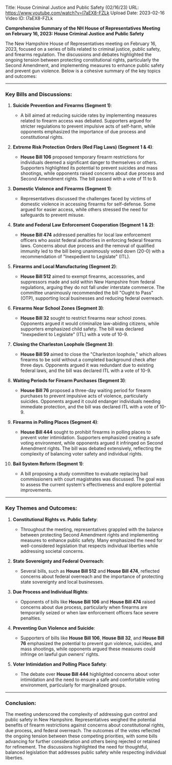 Title: House Criminal Justice and Public Safety (02/16/23)
URL: https://www.youtube.com/watch?v=I7aEX8-FZLk
Upload Date: 2023-02-16
Video ID: I7aEX8-FZLk

**Comprehensive Summary of the NH House of Representatives Meeting on February 16, 2023: House Criminal Justice and Public Safety**

The New Hampshire House of Representatives meeting on February 16, 2023, focused on a series of bills related to criminal justice, public safety, and firearms regulation. The discussions and debates highlighted the ongoing tension between protecting constitutional rights, particularly the Second Amendment, and implementing measures to enhance public safety and prevent gun violence. Below is a cohesive summary of the key topics and outcomes:

---

### **Key Bills and Discussions:**

1. **Suicide Prevention and Firearms (Segment 1)**:
   - A bill aimed at reducing suicide rates by implementing measures related to firearm access was debated. Supporters argued for stricter regulations to prevent impulsive acts of self-harm, while opponents emphasized the importance of due process and constitutional rights.

2. **Extreme Risk Protection Orders (Red Flag Laws) (Segment 1 & 4)**:
   - **House Bill 106** proposed temporary firearm restrictions for individuals deemed a significant danger to themselves or others. Supporters highlighted its potential to prevent suicides and mass shootings, while opponents raised concerns about due process and Second Amendment rights. The bill passed with a vote of 11 to 9.

3. **Domestic Violence and Firearms (Segment 1)**:
   - Representatives discussed the challenges faced by victims of domestic violence in accessing firearms for self-defense. Some argued for easier access, while others stressed the need for safeguards to prevent misuse.

4. **State and Federal Law Enforcement Cooperation (Segment 1 & 2)**:
   - **House Bill 474** addressed penalties for local law enforcement officers who assist federal authorities in enforcing federal firearms laws. Concerns about due process and the removal of qualified immunity led to the bill being unanimously voted down (20-0) with a recommendation of "Inexpedient to Legislate" (ITL).

5. **Firearms and Local Manufacturing (Segment 2)**:
   - **House Bill 512** aimed to exempt firearms, accessories, and suppressors made and sold within New Hampshire from federal regulations, arguing they do not fall under interstate commerce. The committee unanimously recommended the bill "Ought to Pass" (OTP), supporting local businesses and reducing federal overreach.

6. **Firearms Near School Zones (Segment 3)**:
   - **House Bill 32** sought to restrict firearms near school zones. Opponents argued it would criminalize law-abiding citizens, while supporters emphasized child safety. The bill was declared "Inexpedient to Legislate" (ITL) with a vote of 10-9.

7. **Closing the Charleston Loophole (Segment 3)**:
   - **House Bill 59** aimed to close the "Charleston loophole," which allows firearms to be sold without a completed background check after three days. Opponents argued it was redundant due to existing federal laws, and the bill was declared ITL with a vote of 10-9.

8. **Waiting Periods for Firearm Purchases (Segment 3)**:
   - **House Bill 76** proposed a three-day waiting period for firearm purchases to prevent impulsive acts of violence, particularly suicides. Opponents argued it could endanger individuals needing immediate protection, and the bill was declared ITL with a vote of 10-9.

9. **Firearms in Polling Places (Segment 4)**:
   - **House Bill 444** sought to prohibit firearms in polling places to prevent voter intimidation. Supporters emphasized creating a safe voting environment, while opponents argued it infringed on Second Amendment rights. The bill was debated extensively, reflecting the complexity of balancing voter safety and individual rights.

10. **Bail System Reform (Segment 1)**:
    - A bill proposing a study committee to evaluate replacing bail commissioners with court magistrates was discussed. The goal was to assess the current system's effectiveness and explore potential improvements.

---

### **Key Themes and Outcomes:**

1. **Constitutional Rights vs. Public Safety**:
   - Throughout the meeting, representatives grappled with the balance between protecting Second Amendment rights and implementing measures to enhance public safety. Many emphasized the need for well-considered legislation that respects individual liberties while addressing societal concerns.

2. **State Sovereignty and Federal Overreach**:
   - Several bills, such as **House Bill 512** and **House Bill 474**, reflected concerns about federal overreach and the importance of protecting state sovereignty and local businesses.

3. **Due Process and Individual Rights**:
   - Opponents of bills like **House Bill 106** and **House Bill 474** raised concerns about due process, particularly when firearms are temporarily seized or when law enforcement officers face severe penalties.

4. **Preventing Gun Violence and Suicide**:
   - Supporters of bills like **House Bill 106**, **House Bill 32**, and **House Bill 76** emphasized the potential to prevent gun violence, suicides, and mass shootings, while opponents argued these measures could infringe on lawful gun owners' rights.

5. **Voter Intimidation and Polling Place Safety**:
   - The debate over **House Bill 444** highlighted concerns about voter intimidation and the need to ensure a safe and comfortable voting environment, particularly for marginalized groups.

---

### **Conclusion:**
The meeting underscored the complexity of addressing gun control and public safety in New Hampshire. Representatives weighed the potential benefits of firearm restrictions against concerns about constitutional rights, due process, and federal overreach. The outcomes of the votes reflected the ongoing tension between these competing priorities, with some bills advancing for further consideration and others being rejected or retained for refinement. The discussions highlighted the need for thoughtful, balanced legislation that addresses public safety while respecting individual liberties.